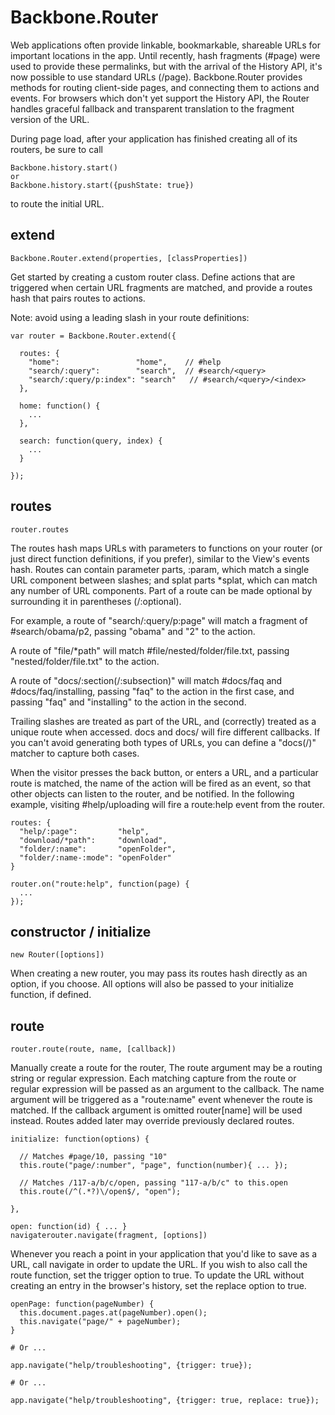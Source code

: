 Backbone.Router
===============

Web applications often provide linkable, bookmarkable, shareable URLs for important locations in the app. Until recently, hash fragments (#page) were used to provide these permalinks, but with the arrival of the History API, it's now possible to use standard URLs (/page). Backbone.Router provides methods for routing client-side pages, and connecting them to actions and events. For browsers which don't yet support the History API, the Router handles graceful fallback and transparent translation to the fragment version of the URL.

During page load, after your application has finished creating all of its routers, be sure to call 
```
Backbone.history.start()
or 
Backbone.history.start({pushState: true})
``` 
to route the initial URL.

extend
------

```
Backbone.Router.extend(properties, [classProperties]) 
```

Get started by creating a custom router class. Define actions that are triggered when certain URL fragments are matched, and provide a routes hash that pairs routes to actions. 

Note: avoid using a leading slash in your route definitions:

```
var router = Backbone.Router.extend({

  routes: {
    "home":                 "home",    // #help
    "search/:query":        "search",  // #search/<query>
    "search/:query/p:index": "search"   // #search/<query>/<index>
  },

  home: function() {
    ...
  },

  search: function(query, index) {
    ...
  }

});
```

routes
------
```
router.routes 
```

The routes hash maps URLs with parameters to functions on your router (or just direct function definitions, if you prefer), similar to the View's events hash. Routes can contain parameter parts, :param, which match a single URL component between slashes; and splat parts *splat, which can match any number of URL components. Part of a route can be made optional by surrounding it in parentheses (/:optional).

For example, a route of "search/:query/p:page" will match a fragment of #search/obama/p2, passing "obama" and "2" to the action.

A route of "file/*path" will match #file/nested/folder/file.txt, passing "nested/folder/file.txt" to the action.

A route of "docs/:section(/:subsection)" will match #docs/faq and #docs/faq/installing, passing "faq" to the action in the first case, and passing "faq" and "installing" to the action in the second.

Trailing slashes are treated as part of the URL, and (correctly) treated as a unique route when accessed. docs and docs/ will fire different callbacks. If you can't avoid generating both types of URLs, you can define a "docs(/)" matcher to capture both cases.

When the visitor presses the back button, or enters a URL, and a particular route is matched, the name of the action will be fired as an event, so that other objects can listen to the router, and be notified. In the following example, visiting #help/uploading will fire a route:help event from the router.

```
routes: {
  "help/:page":         "help",
  "download/*path":     "download",
  "folder/:name":       "openFolder",
  "folder/:name-:mode": "openFolder"
}

router.on("route:help", function(page) {
  ...
});
```

constructor / initialize
------------------------
```
new Router([options]) 
```

When creating a new router, you may pass its routes hash directly as an option, if you choose. All options will also be passed to your initialize function, if defined.

route
-----
```
router.route(route, name, [callback]) 
```
Manually create a route for the router, The route argument may be a routing string or regular expression. Each matching capture from the route or regular expression will be passed as an argument to the callback. The name argument will be triggered as a "route:name" event whenever the route is matched. If the callback argument is omitted router[name] will be used instead. Routes added later may override previously declared routes.

```
initialize: function(options) {

  // Matches #page/10, passing "10"
  this.route("page/:number", "page", function(number){ ... });

  // Matches /117-a/b/c/open, passing "117-a/b/c" to this.open
  this.route(/^(.*?)\/open$/, "open");

},

open: function(id) { ... }
navigaterouter.navigate(fragment, [options])
```

Whenever you reach a point in your application that you'd like to save as a URL, call navigate in order to update the URL. If you wish to also call the route function, set the trigger option to true. To update the URL without creating an entry in the browser's history, set the replace option to true.

```
openPage: function(pageNumber) {
  this.document.pages.at(pageNumber).open();
  this.navigate("page/" + pageNumber);
}

# Or ...

app.navigate("help/troubleshooting", {trigger: true});

# Or ...

app.navigate("help/troubleshooting", {trigger: true, replace: true});
```
